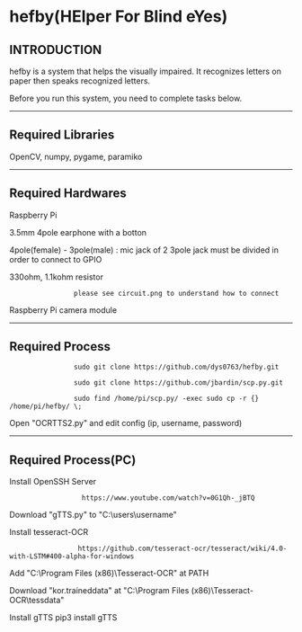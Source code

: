 # hefby(HElper For Blind eYes)

INTRODUCTION
---------------------------------

hefby is a system that helps the visually impaired. It recognizes letters on paper then speaks recognized letters.

Before you run this system, you need to complete tasks below.

--------------------------------

Required Libraries
--------

OpenCV, numpy, pygame, paramiko

--------------------------------

Required Hardwares
------

Raspberry Pi

3.5mm 4pole earphone with a botton

4pole(female) - 3pole(male) : mic jack of 2 3pole jack must be divided in order to connect to GPIO

330ohm, 1.1kohm resistor

                    please see circuit.png to understand how to connect

Raspberry Pi camera module

---------------------------------

Required Process
-----------

                    sudo git clone https://github.com/dys0763/hefby.git

                    sudo git clone https://github.com/jbardin/scp.py.git

                    sudo find /home/pi/scp.py/ -exec sudo cp -r {} /home/pi/hefby/ \;
                    
Open "OCRTTS2.py" and edit config (ip, username, password)
                  
--------------------------------------------                  
Required Process(PC)
-------------

Install OpenSSH Server 

                      https://www.youtube.com/watch?v=0G1Qh-_jBTQ
                      
Download "gTTS.py" to "C:\users\username"

Install tesseract-OCR

                     https://github.com/tesseract-ocr/tesseract/wiki/4.0-with-LSTM#400-alpha-for-windows
                     
Add "C:\Program Files (x86)\Tesseract-OCR" at PATH

Download "kor.traineddata" at "C:\Program Files (x86)\Tesseract-OCR\tessdata"

Install gTTS
                     pip3 install gTTS
